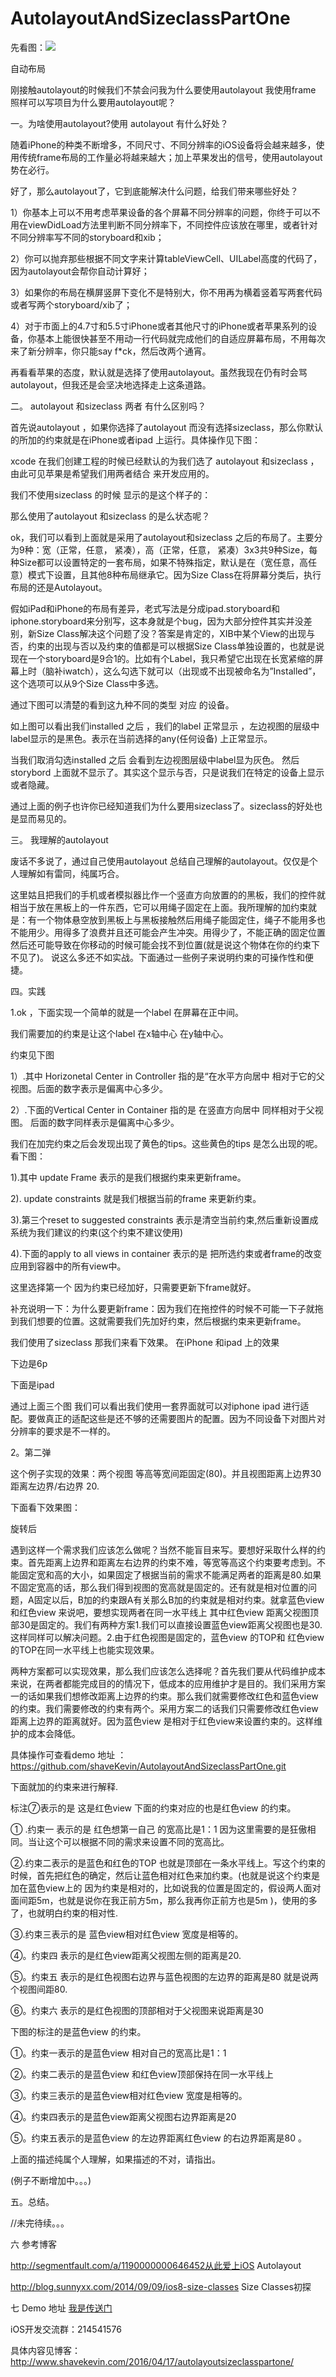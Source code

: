 # AutolayoutAndSizeclassPartOne


先看图：![](https://github.com/shaveKevin/AutolayoutAndSizeclassPartOne/blob/master/storybordpart0.gif)


自动布局

   刚接触autolayout的时候我们不禁会问我为什么要使用autolayout  我使用frame 照样可以写项目为什么要用autolayout呢？
   
一。为啥使用autolayout?使用 autolayout 有什么好处？

随着iPhone的种类不断增多，不同尺寸、不同分辨率的iOS设备将会越来越多，使用传统frame布局的工作量必将越来越大；加上苹果发出的信号，使用autolayout势在必行。

好了，那么autolayout了，它到底能解决什么问题，给我们带来哪些好处？

1）你基本上可以不用考虑苹果设备的各个屏幕不同分辨率的问题，你终于可以不用在viewDidLoad方法里判断不同分辨率下，不同控件应该放在哪里，或者针对不同分辨率写不同的storyboard和xib；

2）你可以抛弃那些根据不同文字来计算tableViewCell、UILabel高度的代码了，因为autolayout会帮你自动计算好；

3）如果你的布局在横屏竖屏下变化不是特别大，你不用再为横着竖着写两套代码或者写两个storyboard/xib了；

4）对于市面上的4.7寸和5.5寸iPhone或者其他尺寸的iPhone或者苹果系列的设备，你基本上能很快甚至不用动一行代码就完成他们的自适应屏幕布局，不用每次来了新分辨率，你只能say f*ck，然后改两个通宵。

再看看苹果的态度，默认就是选择了使用autolayout。虽然我现在仍有时会骂autolayout，但我还是会坚决地选择走上这条道路。

二。 autolayout 和sizeclass  两者 有什么区别吗？

首先说autolayout ，如果你选择了autolayout 而没有选择sizeclass，那么你默认的所加的约束就是在iPhone或者ipad 上运行。具体操作见下图：


xcode 在我们创建工程的时候已经默认的为我们选了 autolayout 和sizeclass ，由此可见苹果是希望我们用两者结合 来开发应用的。

我们不使用sizeclass 的时候 显示的是这个样子的：

那么使用了autolayout 和sizeclass 的是么状态呢？

ok，我们可以看到上面就是采用了autolayout和sizeclass 之后的布局了。主要分为9种：宽（正常，任意， 紧凑），高（正常，任意， 紧凑）3x3共9种Size，每种Size都可以设置特定的一套布局，如果不特殊指定，默认是在（宽任意，高任意）模式下设置，且其他8种布局继承它。因为Size Class在将屏幕分类后，执行布局的还是Autolayout。

假如iPad和iPhone的布局有差异，老式写法是分成ipad.storyboard和iphone.storyboard来分别写，这本身就是个bug，因为大部分控件其实并没差别，新Size Class解决这个问题了没？答案是肯定的，XIB中某个View的出现与否，约束的出现与否以及约束的值都是可以根据Size Class单独设置的，也就是说现在一个storyboard是9合1的。比如有个Label，我只希望它出现在长宽紧缩的屏幕上时（脑补iwatch），这么勾选下就可以（出现或不出现被命名为”Installed”，这个选项可以从9个Size Class中多选。

通过下图可以清楚的看到这九种不同的类型 对应 的设备。


如上图可以看出我们installed 之后 ，我们的label 正常显示 ，左边视图的层级中label显示的是黑色。表示在当前选择的any(任何设备) 上正常显示。

当我们取消勾选installed 之后 会看到左边视图层级中label显为灰色。 然后storybord 上面就不显示了。其实这个显示与否，只是说我们在特定的设备上显示或者隐藏。

通过上面的例子也许你已经知道我们为什么要用sizeclass了。sizeclass的好处也是显而易见的。

三。 我理解的autolayout

废话不多说了，通过自己使用autolayout 总结自己理解的autolayout。仅仅是个人理解如有雷同，纯属巧合。

这里姑且把我们的手机或者模拟器比作一个竖直方向放置的的黑板，我们的控件就相当于放在黑板上的一件东西，它可以用绳子固定在上面。我所理解的加约束就是：有一个物体悬空放到黑板上与黑板接触然后用绳子能固定住，绳子不能用多也不能用少。用得多了浪费并且还可能会产生冲突。用得少了，不能正确的固定位置然后还可能导致在你移动的时候可能会找不到位置(就是说这个物体在你的约束下不见了)。 说这么多还不如实战。下面通过一些例子来说明约束的可操作性和便捷。

四。实践

1.ok ，下面实现一个简单的就是一个label 在屏幕在正中间。

我们需要加的约束是让这个label 在x轴中心 在y轴中心。

约束见下图

1）.其中 Horizonetal Center in Controller  指的是“在水平方向居中 相对于它的父视图。后面的数字表示是偏离中心多少。

2）.下面的Vertical Center in Container  指的是 在竖直方向居中 同样相对于父视图。 后面的数字同样表示是偏离中心多少。

我们在加完约束之后会发现出现了黄色的tips。这些黄色的tips 是怎么出现的呢。 看下图：

1).其中 update Frame 表示的是我们根据约束来更新frame。

2). update constraints 就是我们根据当前的frame 来更新约束。

3).第三个reset to suggested  constraints 表示是清空当前约束,然后重新设置成系统为我们建议的约束(这个约束不建议使用)

4).下面的apply to all views in container  表示的是 把所选约束或者frame的改变应用到容器中的所有view中。

这里选择第一个 因为约束已经加好，只需要更新下frame就好。

补充说明一下：为什么要更新frame：因为我们在拖控件的时候不可能一下子就拖到我们想要的位置。这就需要我们先加好约束，然后根据约束来更新frame。

我们使用了sizeclass 那我们来看下效果。 在iPhone 和ipad 上的效果


 下边是6p
 



下面是ipad


通过上面三个图 我们可以看出我们使用一套界面就可以对iphone ipad 进行适配。要做真正的适配这些是还不够的还需要图片的配置。因为不同设备下对图片对分辨率的要求是不一样的。

2。第二弹

这个例子实现的效果：两个视图 等高等宽间距固定(80)。并且视图距离上边界30 距离左边界/右边界 20.

下面看下效果图：

旋转后


遇到这样一个需求我们应该怎么做呢？当然不能盲目来写。要想好采取什么样的约束。首先距离上边界和距离左右边界的约束不难，等宽等高这个约束要考虑到。不能固定宽和高的大小，如果固定了根据当前的需求不能满足两者的距离是80.如果不固定宽高的话，那么我们得到视图的宽高就是固定的。还有就是相对位置的问题，A固定以后，B加的约束跟A有关那么B加的约束就是相对约束。就拿蓝色view 和红色view 来说吧，要想实现两者在同一水平线上 其中红色view 距离父视图顶部30是固定的。我们有两种方案1.我们可以直接设置蓝色view距离父视图也是30.这样同样可以解决问题。2.由于红色视图是固定的，蓝色view 的TOP和 红色view 的TOP在同一水平线上也能实现效果。

两种方案都可以实现效果，那么我们应该怎么选择呢？首先我们要从代码维护成本来说，在两者都能完成目的的情况下，低成本的应用维护才是目的。我们采用方案一的话如果我们想修改距离上边界的约束。那么我们就需要修改红色和蓝色view 的约束。我们需要修改的约束有两个。采用方案二的话我们只需要修改红色view 距离上边界的距离就好。因为蓝色view 是相对于红色view来设置约束的。这样维护的成本会降低。

具体操作可查看demo  地址 ：https://github.com/shaveKevin/AutolayoutAndSizeclassPartOne.git

下面就加的约束来进行解释.

标注⑦表示的是 这是红色view  下面的约束对应的也是红色view 的约束。

① .约束一 表示的是 红色想第一自己 的宽高比是1：1 因为这里需要的是狂傲相同。当让这个可以根据不同的需求来设置不同的宽高比。

②.约束二表示的是蓝色和红色的TOP 也就是顶部在一条水平线上。写这个约束的时候，首先把红色的确定，然后让蓝色相对红色来加约束。(也就是说这个约束是加在蓝色view上的 因为约束是相对的，比如说我的位置是固定的，假设两人面对面间距5m，也就是说你在我正前方5m，那么我再你正前方也是5m )，使用的多了，也就明白约束的相对性.

③.约束三表示的是 蓝色view相对红色view 宽度是相等的。

④。约束四 表示的是红色view距离父视图左侧的距离是20.

⑤。约束五 表示的是红色视图右边界与蓝色视图的左边界的距离是80  就是说两个视图间距80.

⑥。约束六 表示的是红色视图的顶部相对于父视图来说距离是30

下图的标注的是蓝色view 的约束。


①。约束一表示的是蓝色view 相对自己的宽高比是1：1

②。约束二表示的是蓝色view 和红色view顶部保持在同一水平线上

③。约束三表示的是蓝色view相对红色view 宽度是相等的。

④。约束四表示的是蓝色view距离父视图右边界距离是20

⑤。约束五表示的是蓝色view 的左边界距离红色view 的右边界距离是80 。

上面的描述纯属个人理解，如果描述的不对，请指出。

(例子不断增加中。。。)

五。总结。

//未完待续。。。

六 参考博客

http://segmentfault.com/a/1190000000646452从此爱上iOS Autolayout

http://blog.sunnyxx.com/2014/09/09/ios8-size-classes   Size Classes初探

七 Demo 地址 
[我是传送门](https://github.com/shaveKevin/AutolayoutAndSizeclassPartOne)


iOS开发交流群：214541576

具体内容见博客： http://www.shavekevin.com/2016/04/17/autolayoutsizeclasspartone/

